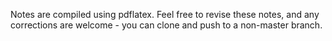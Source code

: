 Notes are compiled using pdflatex. Feel free to revise these notes, and any corrections are welcome - you can clone and push to a non-master branch.
